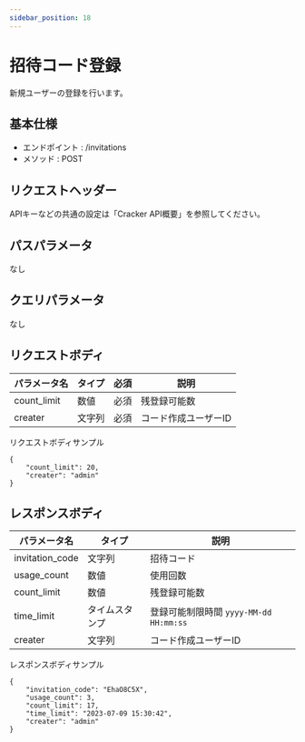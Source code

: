 ```yaml
---
sidebar_position: 18
---
```


# 招待コード登録
新規ユーザーの登録を行います。

## 基本仕様
- エンドポイント : /invitations
- メソッド : POST

## リクエストヘッダー
APIキーなどの共通の設定は「Cracker API概要」を参照してください。

## パスパラメータ
なし

## クエリパラメータ
なし

## リクエストボディ

|パラメータ名|タイプ|必須|説明|
|----|----|----|----|
|count_limit|数値|必須|残登録可能数|
|creater|文字列|必須|コード作成ユーザーID|

リクエストボディサンプル
```
{
    "count_limit": 20,
    "creater": "admin"
}
```

## レスポンスボディ

|パラメータ名|タイプ|説明|
|----|----|----|
|invitation_code|文字列|招待コード|
|usage_count|数値|使用回数|
|count_limit|数値|残登録可能数|
|time_limit|タイムスタンプ|登録可能制限時間 ``yyyy-MM-dd HH:mm:ss``|
|creater|文字列|コード作成ユーザーID|

レスポンスボディサンプル
```
{
    "invitation_code": "EhaO8C5X",
    "usage_count": 3,
    "count_limit": 17,
    "time_limit": "2023-07-09 15:30:42",
    "creater": "admin"
}
```
